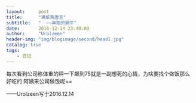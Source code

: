 ```yaml
---
layout:     post
title:      "满纸荒唐言"
subtitle:   "  ——奔跑的蜗牛"
date:       2016-12-14 23:48:00
author:     "Urolzeen"
header-img: "img/blogimage/second/head1.jpg"
catalog: true
tags:
    - 日记
---
```


	

每次看到公司称体重的秤一下飙到75就是一副想死的心情，为啥要找个做饭那么好吃的 阿姨来公司做饭呢==

——Urolzeen写于2016.12.14